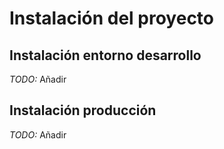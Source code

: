 # Instalación del proyecto

## Instalación entorno desarrollo
*TODO:* Añadir

## Instalación producción
*TODO:* Añadir
